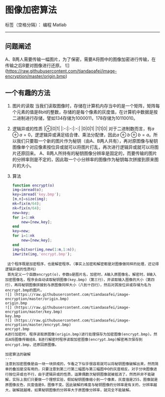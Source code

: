 ﻿# 图像加密算法

标签（空格分隔）： 编程 Matlab

---

问题阐述
---
A、B两人需要传输一幅图片，为了保密，需要A将图中的图像加密进行传输，在传输之后B要对图像进行还原。
![] (https://raw.githubusercontent.com/tiandaoafei/image-encryption/master/origin.bmp)

一个有趣的方法
---

 1. 图片的读取
当我们读取图像时，存储在计算机内存当中的是一个矩阵，矩阵每个元素的值是8bit的整数，存储的是每个像素的灰度值，在计算机中数据是按二进制进行存储，譬如134存储为1000011，178存储为10110010。

 2. 逻辑异或的性质
    |$\oplus$|0|1|
    |:-:|:-:|:-:|
    |0|0|1|
    |1|1|0|
对于二进制数而言，有$a\oplus a=0$，逻逻辑异或满足结合律、乘法分配律，因此$a\oplus b\oplus b=a$。所以我们只要取一个新的图片作为秘钥（由A、B两人共有），再对原图像与秘钥图像单个对应像素按位异或就可以将图片打乱，再次进行逻辑异或就可以将图片还原回来。
A、B两人所持有的秘钥图像分辨率是固定的，而要传输的图片的分辨率则是不定的，因此取一个小分辨率的图像作为秘钥每次拼接到原来图片的大小。

 3. 算法
    ```matlab
    function encrypt(o)
    img=imread(o);
    key=imread('key.bmp');
    [m,n]=size(img);
    mk=fix(m/64);
    nk=fix(n/64);
    new=key;
    for i=1:mk
    	new=[new,key];
    end
    key=new;
    for i=1:nk
	    new=[new;key];
    end
    img=bitxor(img,new(1:m,1:n));
    imwrite(img,'encrypt.bmp');
```
 这个程序既是加密程序，也是解密程序。（事实上加密和解密都是对图像做同样的处理，还记得逻辑异或的性质吗）
 首先定义一个函数encrypt(o)，参数o是图片名，加密时，A输入原图像名，解密时，B输入加密图像名，程序会自动读取秘钥图像(key.bmp)（第三行），并读取输入图像的大小（第四行），再将秘钥图像拼接到与原图像同样大小（八到十四行），然后对其按位异或存储为名为encrypt.bmp的图片。
![] (https://raw.githubusercontent.com/tiandaoafei/image-encryption/master/origin.bmp)
origin.bmp
![] (https://raw.githubusercontent.com/tiandaoafei/image-encryption/master/key.bmp)
key.bmp
![] (https://raw.githubusercontent.com/tiandaoafei/image-encryption/master/encrypt.bmp)
encrypt.bmp
A进行加密时，程序读取原图像(origin.bmp)进行处理保存为加密图像(encrypt.bmp)。然后A将图像传输给B，B进行解密时程序读取加密图像(encrypt.bmp)解密再次保存到encrypt.bmp，还原回原图像。

加密算法的破解
---
注意到加密图像是由一块一块拼成的，乍看之下似乎很容易就可以将秘钥图像破解出来，然而简单的叠加是没有用的，只要注意到第二行第二幅图与第三幅图中O的灰度相反，对于分块图像进行按位异或也不行，由于逻辑异或的性质，运算偶数次秘钥图像就被抵消了。然而并非不能破解，实际上我们只要做一个理想实验，假如秘钥图像缩小到一个像素，灰度值是255，图像就是原图像反色，灰度值是0，图像不变。因此破解的难度与秘钥图像的分辨率是有关的，分辨率越大，破解就越难，如果秘钥图像的分辨率大于原图像分辨率，就完全不能破解。